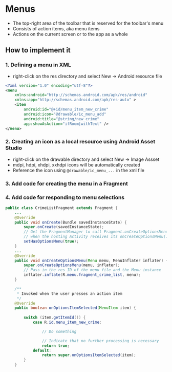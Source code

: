 # Menus

- The top-right area of the toolbar that is reserved for the toolbar's menu
- Consists of action items, aka menu items
- Actions on the current screen or to the app as a whole

## How to implement it

### 1. Defining a menu in XML
- right-click on the res directory and select New -> Android resource file

```xml
<?xml version="1.0" encoding="utf-8"?>
<menu
    xmlns:android="http://schemas.android.com/apk/res/android"
    xmlns:app="http://schemas.android.com/apk/res-auto" >
    <item
        android:id="@+id/menu_item_new_crime"
        android:icon="@drawable/ic_menu_add"
        android:title="@string/new_crime"
        app:showAsAction="ifRoom|withText" />
</menu>
```

### 2. Creating an icon as a local resource using Android Asset Studio
- right-click on the drawable directory and select New -> Image Assset
- mdpi, hdpi, xhdpi, xxhdpi icons will be automatically created
- Reference the icon using `@drawable/ic_menu_...` in the xml file

### 3. Add code for creating the menu in a Fragment
### 4. Add code for responding to menu selections

```java
public class CrimeListFragment extends Fragment {
    ...
    @Override
    public void onCreate(Bundle savedInstanceState) {
        super.onCreate(savedInstanceState);
        // Get the FragmentManager to call Fragment.onCreateOptionsMenu(...) 
        // when the hosting Activity receives its onCreateOptionsMenu(...)
        setHasOptionsMenu(true);
    }
    ...
    @Override
    public void onCreateOptionsMenu(Menu menu, MenuInflater inflater) {
        super.onCreateOptionsMenu(menu, inflater);
        // Pass in the res ID of the menu file and the Menu instance
        inflater.inflate(R.menu.fragment_crime_list, menu);
    }

    /**
     * Invoked when the user presses an action item
     */
    @Override
    public boolean onOptionsItemSelected(MenuItem item) {
        
        switch (item.getItemId()) {
            case R.id.menu_item_new_crime:

                // Do something

                // Indicate that no further processing is necessary
                return true;
            default:
                return super.onOptionsItemSelected(item);
        }
    }
```









